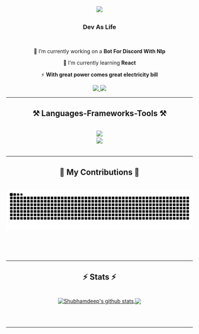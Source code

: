 <h1 align="center">
    <img src="https://readme-typing-svg.herokuapp.com/?font=Righteous&size=35&center=true&vCenter=true&width=500&height=70&duration=4000&lines=Welcome!+👋;+I'm+Jean+Andrade!;" />
</h1>

<h3 align="center">Dev As Life</h3>

<br/>

<div align="center">
 
 🔭 I’m currently working on a **Bot For Discord With Nlp**
 
 🌱 I’m currently learning **React**

⚡ **With great power comes great electricity bill**

 </div>
 
<div align="center"> 
  <a href="mailto:jeancarlos.av0@gmail.com">
    <img src="https://img.shields.io/badge/Gmail-333333?style=for-the-badge&logo=gmail&logoColor=red" />
  </a>
  <a href="https://www.linkedin.com/in/jean-andrade-heiwa/" target="_blank">
    <img src="https://img.shields.io/badge/LinkedIn-0077B5?style=for-the-badge&logo=linkedin&logoColor=white" target="_blank" />
  </a>
</div>

 <hr/>
 
<h2 align="center">⚒️ Languages-Frameworks-Tools ⚒️</h2>
<br/>
<div align="center">
    <img src="https://skillicons.dev/icons?i=linux,html,css,figma,tailwind,github" /><br>
    <img src="https://skillicons.dev/icons?i=python,git,vscode,cs,mysql,googlecloud,visualstudio" />
</div>

<br/>
<hr/>

<div align="center">
  <h2>🐍 My Contributions 🐍</h2>
  <br>
  <img alt="snake eating my contributions" src="https://raw.githubusercontent.com/jeandeandrade/jeandeandrade/output/github-contribution-grid-snake-dark.svg" />
  
  <br/><br/><br/>
</div>

<hr/>

<h2 align="center">⚡ Stats ⚡</h2>
<br>
<div align=center>
  <a href="https://github.com/jeandeandrade">
 <img align="center" src="https://github-readme-stats.vercel.app/api?username=jeandeandrade&show_icons=true&theme=dark&line_height=27" alt="Shubhamdeep's github stats"/>
</a>
<a href="https://github.com/jeandeandrade">
  <img align="center" src="https://github-readme-stats.vercel.app/api/top-langs/?username=jeandeandrade&theme=dark&hide_langs_below=1" />
</a>

</div>

<br/><br/>

<hr/>

<br/>
